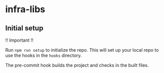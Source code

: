 # infra-libs

## Initial setup

!! Important !!

Run `npm run setup` to initialize the repo. This will set up your local repo
to use the hooks in the `hooks` directory.

The pre-commit hook builds the project and checks in the built files.

